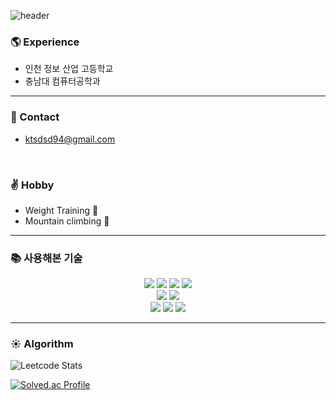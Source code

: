 ![header](https://capsule-render.vercel.app/api?type=soft&color=auto&height=80&section=header&text=JunYoung&fontSize=50)

### :earth_americas: Experience
- 인천 정보 산업 고등학교
- 충남대 컴퓨터공학과

***
### :e-mail: Contact
- ktsdsd94@gmail.com
<br>

### :v: Hobby
- Weight Training :muscle:
- Mountain climbing :sunrise_over_mountains:

* * *

<h3>📚 사용해본 기술</h3>
<div align=center>
<img src="https://img.shields.io/badge/JavaScript-F7DF1E?style=for-the-badge&logo=JavaScript&logoColor=white">
<img src="https://img.shields.io/badge/TypeScript-3178C6?style=for-the-badge&logo=TypeScript&logoColor=white">
<img src="https://img.shields.io/badge/React-61DAFB?style=for-the-badge&logo=React&logoColor=white">
<img src="https://img.shields.io/badge/Next.js-000000?style=for-the-badge&logo=Next.js&logoColor=white">
<br>

<img src="https://img.shields.io/badge/node.js-339933?style=for-the-badge&logo=Node.js&logoColor=white">
<img src="https://img.shields.io/badge/Redux-764ABC?style=for-the-badge&logo=Redux&logoColor=white">
<br>
<img src="https://img.shields.io/badge/testinglibrary-E33332?style=for-the-badge&logo=testinglibrary&logoColor=white">
<img src="https://img.shields.io/badge/Jest-C21325?style=for-the-badge&logo=Jest&logoColor=white">
<img src="https://img.shields.io/badge/Storybook-FF4785?style=for-the-badge&logo=StoryBook&logoColor=white">
</div>

* * *
###  :sunny: Algorithm 

![Leetcode Stats](https://leetcard.jacoblin.cool/JunYoungJS)

[![Solved.ac Profile](http://mazassumnida.wtf/api/generate_badge?boj=jessenorris94)](https://solved.ac/jessenorris94)
